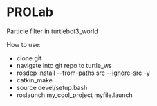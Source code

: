 # PROLab
Particle filter in turtlebot3_world

How to use:
- clone git
- navigate into git repo to turtle_ws
- rosdep install --from-paths src --ignore-src -y
- catkin_make
- source devel/setup.bash
- roslaunch my_cool_project myfile.launch
